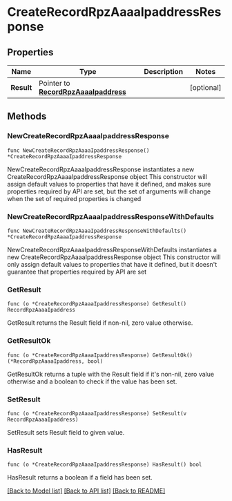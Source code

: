 # CreateRecordRpzAaaaIpaddressResponse

## Properties

Name | Type | Description | Notes
------------ | ------------- | ------------- | -------------
**Result** | Pointer to [**RecordRpzAaaaIpaddress**](RecordRpzAaaaIpaddress.md) |  | [optional] 

## Methods

### NewCreateRecordRpzAaaaIpaddressResponse

`func NewCreateRecordRpzAaaaIpaddressResponse() *CreateRecordRpzAaaaIpaddressResponse`

NewCreateRecordRpzAaaaIpaddressResponse instantiates a new CreateRecordRpzAaaaIpaddressResponse object
This constructor will assign default values to properties that have it defined,
and makes sure properties required by API are set, but the set of arguments
will change when the set of required properties is changed

### NewCreateRecordRpzAaaaIpaddressResponseWithDefaults

`func NewCreateRecordRpzAaaaIpaddressResponseWithDefaults() *CreateRecordRpzAaaaIpaddressResponse`

NewCreateRecordRpzAaaaIpaddressResponseWithDefaults instantiates a new CreateRecordRpzAaaaIpaddressResponse object
This constructor will only assign default values to properties that have it defined,
but it doesn't guarantee that properties required by API are set

### GetResult

`func (o *CreateRecordRpzAaaaIpaddressResponse) GetResult() RecordRpzAaaaIpaddress`

GetResult returns the Result field if non-nil, zero value otherwise.

### GetResultOk

`func (o *CreateRecordRpzAaaaIpaddressResponse) GetResultOk() (*RecordRpzAaaaIpaddress, bool)`

GetResultOk returns a tuple with the Result field if it's non-nil, zero value otherwise
and a boolean to check if the value has been set.

### SetResult

`func (o *CreateRecordRpzAaaaIpaddressResponse) SetResult(v RecordRpzAaaaIpaddress)`

SetResult sets Result field to given value.

### HasResult

`func (o *CreateRecordRpzAaaaIpaddressResponse) HasResult() bool`

HasResult returns a boolean if a field has been set.


[[Back to Model list]](../README.md#documentation-for-models) [[Back to API list]](../README.md#documentation-for-api-endpoints) [[Back to README]](../README.md)


